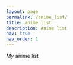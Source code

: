 ```yaml
---
layout: page
permalink: /anime_list/
title: anime list
description: Anime list
nav: true
nav_order: 1
---
```

_My_ anime list
